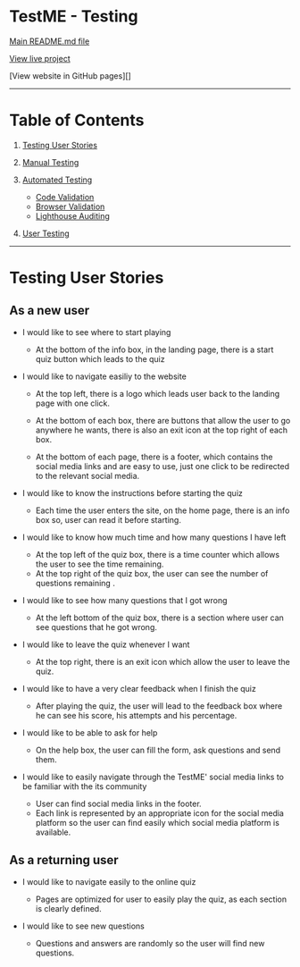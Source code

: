 # TestME - Testing

[Main README.md file]()

[View live project]()

[View website in GitHub pages][]

---

# Table of Contents

1. [Testing User Stories](#testing-user-stories "#Goto testing user stories")
2. [Manual Testing](#manual-testing "#Goto manual testing")

3. [Automated Testing](#automated-testing "#Goto automated testing")
    * [Code Validation](#code-validation "Goto code validation")
    * [Browser Validation](#browser-validation "Goto browser validation")
    * [Lighthouse Auditing](#lighthouse-auditing "Goto lighthouse auditing")

4. [User Testing](#user-testing "Goto user testing")

---

# Testing User Stories

## As a new user

* I would like to see where to start playing

    - At the bottom of the info box, in the landing page, there  is a start quiz button which leads to the quiz

* I would like to navigate easiliy to the website

    - At the top left, there is a logo which leads user back to the landing page with one click.

    - At the bottom of each box, there are buttons that allow the user to go anywhere he wants, there is also an exit icon at the top right of each box.

    - At the bottom of each page, there is a footer, which contains the social media links and are easy to use, just one click to be redirected to the relevant social media.

* I would like to know the instructions before starting the quiz

    -  Each time the user enters the site, on the home page, there is an info box so, user can read it before starting.

* I would like to know how much time and how many questions I have left

    - At the top left of the quiz box, there is a time counter which allows the user to see the time remaining.
    - At the top right of the quiz box, the user can see the number of questions remaining .

*  I would like to see how many questions that I got wrong

    - At the left bottom of the quiz box, there is a section where user can see questions that he got wrong.

* I would like to leave the quiz whenever I want

    - At the top right, there is an exit icon which allow the user to leave the quiz.

*  I would like to have a very clear feedback when I finish the quiz

    - After playing the quiz, the user will lead to the feedback box where he can see his score, his attempts and his percentage.

* I would like to be able to ask for help

    - On the help box, the user can fill the form, ask questions and send them.

* I would like to easily navigate through the TestME' social media links to be familiar with the its community

    - User can find social media links in the footer.
    - Each link is represented by an appropriate icon for the social media platform so the user can find easily which social media platform is available.

## As a returning user

* I would like to navigate easily to the online quiz

    - Pages are optimized for user to easily play the quiz, as each section is clearly defined.

* I would like to see new questions

    - Questions and answers are randomly so the user will find new questions.
